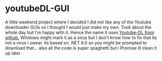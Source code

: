 # youtubeDL-GUI
A little weekend project where I decided I did not like any of the Youtube downloader GUIs so I thought I would just make my own. Took about the whole day but I'm happy with it. Hence the name it uses <a href="https://github.com/ytdl-org/youtube-dl">Youtube-DL from github.</a> Windows might mark it as a virus but I don't know how to fix that its not a virus i swear.
its based on .NET 6.0 so you might be prompted to download that...
also all the code is super spaghetti but i Promise ill clean it up later

